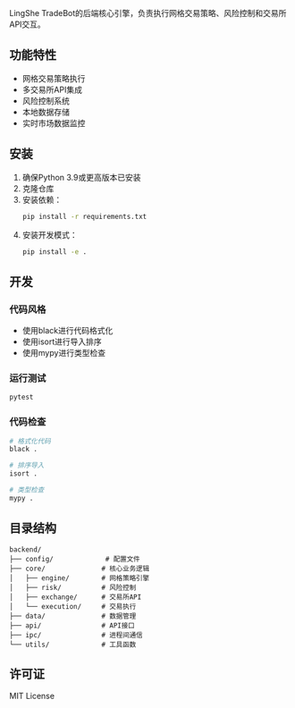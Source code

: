  

LingShe TradeBot的后端核心引擎，负责执行网格交易策略、风险控制和交易所API交互。

## 功能特性

- 网格交易策略执行
- 多交易所API集成
- 风险控制系统
- 本地数据存储
- 实时市场数据监控

## 安装

1. 确保Python 3.9或更高版本已安装
2. 克隆仓库
3. 安装依赖：
   ```bash
   pip install -r requirements.txt
   ```
4. 安装开发模式：
   ```bash
   pip install -e .
   ```

## 开发

### 代码风格

- 使用black进行代码格式化
- 使用isort进行导入排序
- 使用mypy进行类型检查

### 运行测试

```bash
pytest
```

### 代码检查

```bash
# 格式化代码
black .

# 排序导入
isort .

# 类型检查
mypy .
```

## 目录结构

```
backend/
├── config/             # 配置文件
├── core/              # 核心业务逻辑
│   ├── engine/        # 网格策略引擎
│   ├── risk/          # 风险控制
│   ├── exchange/      # 交易所API
│   └── execution/     # 交易执行
├── data/              # 数据管理
├── api/               # API接口
├── ipc/               # 进程间通信
└── utils/             # 工具函数
```

## 许可证

MIT License